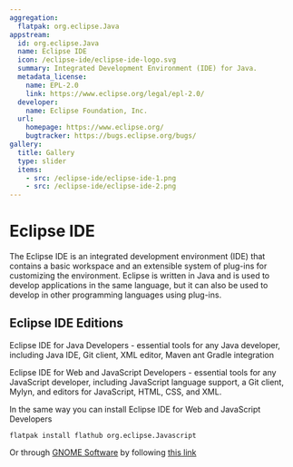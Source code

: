 ```yaml
---
aggregation:
  flatpak: org.eclipse.Java
appstream:
  id: org.eclipse.Java
  name: Eclipse IDE
  icon: /eclipse-ide/eclipse-ide-logo.svg
  summary: Integrated Development Environment (IDE) for Java.
  metadata_license:
    name: EPL-2.0
    link: https://www.eclipse.org/legal/epl-2.0/
  developer:
    name: Eclipse Foundation, Inc.
  url:
    homepage: https://www.eclipse.org/
    bugtracker: https://bugs.eclipse.org/bugs/
gallery:
  title: Gallery
  type: slider
  items:
    - src: /eclipse-ide/eclipse-ide-1.png
    - src: /eclipse-ide/eclipse-ide-2.png
---
```


# Eclipse IDE

The Eclipse IDE is an integrated development environment (IDE) that contains a basic workspace and an extensible system of plug-ins for customizing the environment. Eclipse is written in Java and is used to develop applications in the same language, but it can also be used to develop in other programming languages ​​using plug-ins.

<AGWGallery />

## Eclipse IDE Editions

Eclipse IDE for Java Developers - essential tools for any Java developer, including Java IDE, Git client, XML editor, Maven ant Gradle integration

Eclipse IDE for Web and JavaScript Developers - essential tools for any JavaScript developer, including JavaScript language support, a Git client, Mylyn, and editors for JavaScript, HTML, CSS, and XML.

<!--@include: @en/apps/.parts/install/content-flatpak.md-->

In the same way you can install Eclipse IDE for Web and JavaScript Developers

```shell
flatpak install flathub org.eclipse.Javascript
```

Or through [GNOME Software](/en/apps/gnome-software/) by following [this link](appstream://org.eclipse.Javascript)
